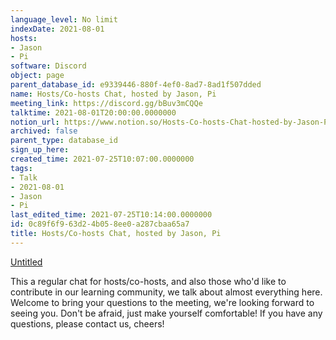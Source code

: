 ```yaml
---
language_level: No limit
indexDate: 2021-08-01
hosts:
- Jason
- Pi
software: Discord
object: page
parent_database_id: e9339446-880f-4ef0-8ad7-8ad1f507dded
name: Hosts/Co-hosts Chat, hosted by Jason, Pi
meeting_link: https://discord.gg/bBuv3mCQQe
talktime: 2021-08-01T20:00:00.0000000
notion_url: https://www.notion.so/Hosts-Co-hosts-Chat-hosted-by-Jason-Pi-0c89f6f963d24b058ee0a287cbaa65a7
archived: false
parent_type: database_id
sign_up_here: 
created_time: 2021-07-25T10:07:00.0000000
tags:
- Talk
- 2021-08-01
- Jason
- Pi
last_edited_time: 2021-07-25T10:14:00.0000000
id: 0c89f6f9-63d2-4b05-8ee0-a287cbaa65a7
title: Hosts/Co-hosts Chat, hosted by Jason, Pi
---
```




[Untitled](https://www.notion.so/cb083fc4f0b7459aa5afe1900ef25a1f)   


This a regular chat for hosts/co-hosts, and also those who'd like to contribute in our learning community, we talk about almost everything here. Welcome to bring your questions to the meeting, we're looking forward to seeing you. Don't be afraid, just make yourself comfortable!
If you have any questions, please contact us, cheers!







